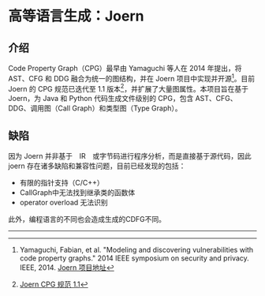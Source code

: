 # 高等语言生成：Joern

## 介绍

Code Property Graph（CPG）最早由 Yamaguchi 等人在 2014 年提出，将 AST、CFG 和 DDG 融合为统一的图结构，并在 Joern 项目中实现并开源[^1]。目前 Joern 的 CPG 规范已迭代至 1.1 版本[^2]，并扩展了大量图属性。本项目旨在基于 Joern，为 Java 和 Python 代码生成文件级别的 CPG，包含 AST、CFG、DDG、调用图（Call Graph）和类型图（Type Graph）。

## 缺陷

因为 Joern 并非基于　IR　或字节码进行程序分析，而是直接基于源代码，因此 joern 存在诸多缺陷和兼容性问题，目前已经发现的包括：

- 有限的指针支持（C/C++）
- CallGraph中无法找到继承类的函数体
- operator overload 无法识别

此外，编程语言的不同也会造成生成的CDFG不同。

---

[^1]: Yamaguchi, Fabian, et al. "Modeling and discovering vulnerabilities with code property graphs." 2014 IEEE symposium on security and privacy. IEEE, 2014. [Joern 项目地址](https://github.com/joernio/joern)

[^2]: [Joern CPG 规范 1.1](https://cpg.joern.io/)